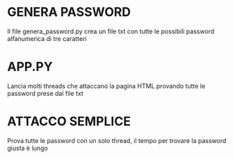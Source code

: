 # GENERA PASSWORD
Il file genera_password.py crea un file txt con tutte le possibili password alfanumerica di tre caratteri

# APP.PY
Lancia molti threads che attaccano la pagina HTML provando tutte le password prese dal file txt

# ATTACCO SEMPLICE
Prova tutte le password con un solo thread, il tempo per trovare la password giusta è lungo
